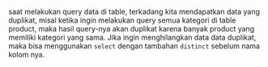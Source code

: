 saat melakukan query data di table, terkadang kita mendapatkan data yang duplikat, misal ketika ingin melakukan query semua kategori di table product, maka hasil query-nya akan duplikat karena banyak product yang memiliki kategori yang sama.
Jika ingin menghilangkan data data duplikat, maka bisa menggunakan `select` dengan tambahan `distinct` sebelum nama kolom nya.
